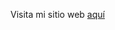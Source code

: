 Visita mi sitio web [aquí](file:///C:/Users/donis/OneDrive/Im%C3%A1genes/Escritorio/PRUEBA%20CORTA-LISTAS/tienda.html)
